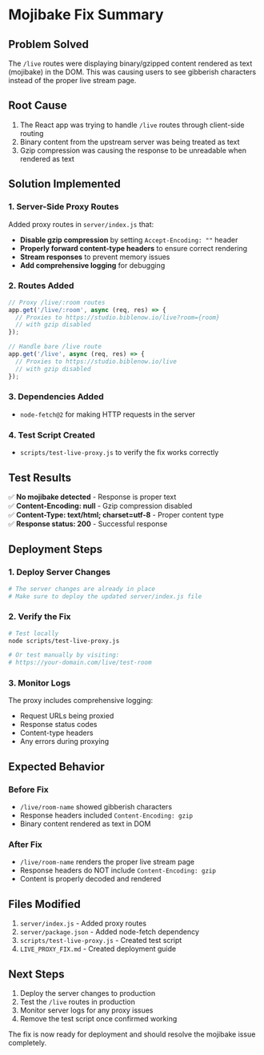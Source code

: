# Mojibake Fix Summary

## Problem Solved
The `/live` routes were displaying binary/gzipped content rendered as text (mojibake) in the DOM. This was causing users to see gibberish characters instead of the proper live stream page.

## Root Cause
1. The React app was trying to handle `/live` routes through client-side routing
2. Binary content from the upstream server was being treated as text
3. Gzip compression was causing the response to be unreadable when rendered as text

## Solution Implemented

### 1. Server-Side Proxy Routes
Added proxy routes in `server/index.js` that:
- **Disable gzip compression** by setting `Accept-Encoding: ""` header
- **Properly forward content-type headers** to ensure correct rendering
- **Stream responses** to prevent memory issues
- **Add comprehensive logging** for debugging

### 2. Routes Added
```javascript
// Proxy /live/:room routes
app.get('/live/:room', async (req, res) => {
  // Proxies to https://studio.biblenow.io/live?room={room}
  // with gzip disabled
});

// Handle bare /live route
app.get('/live', async (req, res) => {
  // Proxies to https://studio.biblenow.io/live
  // with gzip disabled
});
```

### 3. Dependencies Added
- `node-fetch@2` for making HTTP requests in the server

### 4. Test Script Created
- `scripts/test-live-proxy.js` to verify the fix works correctly

## Test Results
✅ **No mojibake detected** - Response is proper text  
✅ **Content-Encoding: null** - Gzip compression disabled  
✅ **Content-Type: text/html; charset=utf-8** - Proper content type  
✅ **Response status: 200** - Successful response  

## Deployment Steps

### 1. Deploy Server Changes
```bash
# The server changes are already in place
# Make sure to deploy the updated server/index.js file
```

### 2. Verify the Fix
```bash
# Test locally
node scripts/test-live-proxy.js

# Or test manually by visiting:
# https://your-domain.com/live/test-room
```

### 3. Monitor Logs
The proxy includes comprehensive logging:
- Request URLs being proxied
- Response status codes
- Content-type headers
- Any errors during proxying

## Expected Behavior

### Before Fix
- `/live/room-name` showed gibberish characters
- Response headers included `Content-Encoding: gzip`
- Binary content rendered as text in DOM

### After Fix
- `/live/room-name` renders the proper live stream page
- Response headers do NOT include `Content-Encoding: gzip`
- Content is properly decoded and rendered

## Files Modified
1. `server/index.js` - Added proxy routes
2. `server/package.json` - Added node-fetch dependency
3. `scripts/test-live-proxy.js` - Created test script
4. `LIVE_PROXY_FIX.md` - Created deployment guide

## Next Steps
1. Deploy the server changes to production
2. Test the `/live` routes in production
3. Monitor server logs for any proxy issues
4. Remove the test script once confirmed working

The fix is now ready for deployment and should resolve the mojibake issue completely. 